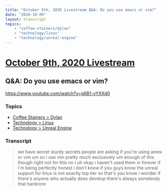 ```yaml
---
title: "October 9th, 2020 Livestream Q&A: Do you use emacs or vim?"
date: "2020-10-09"
layout: transcript
topics:
    - "coffee-stainers/dylan"
    - "technology/linux"
    - "technology/unreal-engine"
---
```

# [October 9th, 2020 Livestream](../2020-10-09.md)
## Q&A: Do you use emacs or vim?
https://www.youtube.com/watch?v=g6B1-vYXXd0

### Topics
* [Coffee Stainers > Dylan](../topics/coffee-stainers/dylan.md)
* [Technology > Linux](../topics/technology/linux.md)
* [Technology > Unreal Engine](../topics/technology/unreal-engine.md)

### Transcript

> we have secret sturdy secrets people are asking if you're using amex or vim um so i use vim pretty much exclusively um enough of this though right not for this no i uh okay i haven't used them in forever if i'm being perfectly honest i don't know if you guys know the unreal support for linux is not exactly top tier so that's you know i wonder if there's anyone who actually does develop there's always somebody that hardcore

